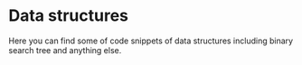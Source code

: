# Data structures 
Here you can find some of code snippets of data structures including binary search tree and anything else. 
